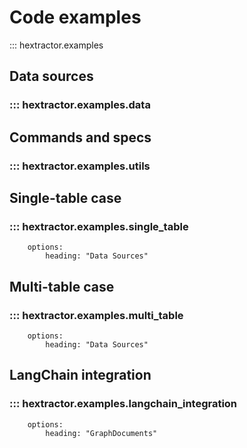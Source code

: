# Code examples

::: hextractor.examples

## Data sources

### ::: hextractor.examples.data

## Commands and specs

### ::: hextractor.examples.utils

## Single-table case

### ::: hextractor.examples.single_table
        options:
            heading: "Data Sources"

## Multi-table case

### ::: hextractor.examples.multi_table
        options:
            heading: "Data Sources"

## LangChain integration

### ::: hextractor.examples.langchain_integration
        options:
            heading: "GraphDocuments"
